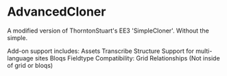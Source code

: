 # AdvancedCloner
A modified version of ThorntonStuart's EE3 'SimpleCloner'. Without the simple.

Add-on support includes:
  Assets
  Transcribe
  Structure Support for multi-language sites
  Bloqs
Fieldtype Compatibility:
  Grid
  Relationships (Not inside of grid or bloqs)
